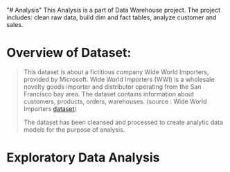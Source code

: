 "# Analysis" 
This Analysis is a part of Data Warehouse project.
The project includes: clean raw data, build dim and fact tables, analyze customer and sales.
>
# Overview of Dataset: 
> This dataset is about a fictitious company Wide World Importers, provided by Microsoft. Wide World Importers (WWI) is a wholesale novelty goods importer and distributor operating from the San Francisco bay area.
The dataset contains information about customers, products, orders, warehouses. (source : Wide World Importers [dataset](https://dataedo.com/samples/html2/WideWorldImporters/#/doc/d5/wideworldimporters))
>
> 
> The dataset has been cleansed and processed to create analytic data models for the purpose of analysis.

# Exploratory Data Analysis
